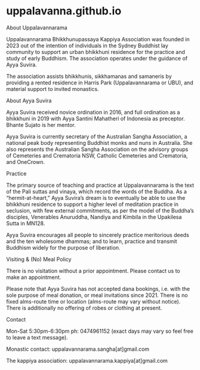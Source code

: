 # uppalavanna.github.io

About Uppalavannarama

Uppalavannarama Bhikkhunupassaya Kappiya Association was founded in 2023 out of the intention of individuals in the Sydney Buddhist lay community to support an urban bhikkhuni residence for the practice and study of early Buddhism. The association operates under the guidance of Ayya Suvira.

The association assists bhikkhunis, sikkhamanas and samaneris by providing a rented residence in Harris Park (Uppalavannarama or UBU), and material support to invited monastics.

About Ayya Suvira

Ayya Suvira received novice ordination in 2016, and full ordination as a bhikkhuni in 2019 with Ayya Santini Mahatheri of Indonesia as preceptor. Bhante Sujato is her mentor.

Ayya Suvira is currently secretary of the Australian Sangha Association, a national peak body representing Buddhist monks and nuns in Australia. She also represents the Australian Sangha Association on the advisory groups of Cemeteries and Crematoria NSW, Catholic Cemeteries and Crematoria, and OneCrown. 

Practice

The primary source of teaching and practice at Uppalavannarama is the text of the Pali suttas and vinaya, which record the words of the Buddha. As a “hermit-at-heart,” Ayya Suvira’s dream is to eventually be able to use the bhikkhuni residence to support a higher level of meditation practice in seclusion, with few external commitments, as per the model of the Buddha’s disciples, Venerables Anuruddha, Nandiya and Kimbila in the Upakilesa Sutta in MN128. 

Ayya Suvira encourages all people to sincerely practice meritorious deeds and the ten wholesome dhammas; and to learn, practice and transmit Buddhism widely for the purpose of liberation.

Visiting & (No) Meal Policy

There is no visitation without a prior appointment. Please contact us to make an appointment.

Please note that Ayya Suvira has not accepted dana bookings, i.e. with the sole purpose of meal donation, or meal invitations since 2021. There is no fixed alms-route time or location (alms-route may vary without notice). There is additionally no offering of robes or clothing at present. 

Contact

Mon-Sat 5:30pm-6:30pm ph: 0474961152 (exact days may vary so feel free to leave a text message).

Monastic contact: uppalavannarama.sangha[at]gmail.com

The kappiya association: uppalavannarama.kappiya[at]gmail.com
